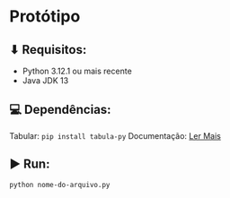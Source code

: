 # Protótipo

## ⬇ Requisitos:
- Python 3.12.1 ou mais recente
- Java JDK 13

## 💻 Dependências:
Tabular: 
`pip install tabula-py`
Documentação: [Ler Mais](https://pypi.org/project/tabula-py/)

## ▶ Run:
`python nome-do-arquivo.py`